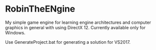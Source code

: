 # RobinTheENgine

My simple game engine for learning engine architectures and computer graphics in general with using DirectX 12. 
Currently available only for Windows. 

Use GenerateProject.bat for generating a solution for VS2017.
